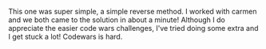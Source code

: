 This one was super simple, a simple reverse method. I worked with carmen and we both came to the solution in about a minute! Although I do appreciate the easier code wars challenges, I've tried doing some extra and I get stuck a lot! Codewars is hard.